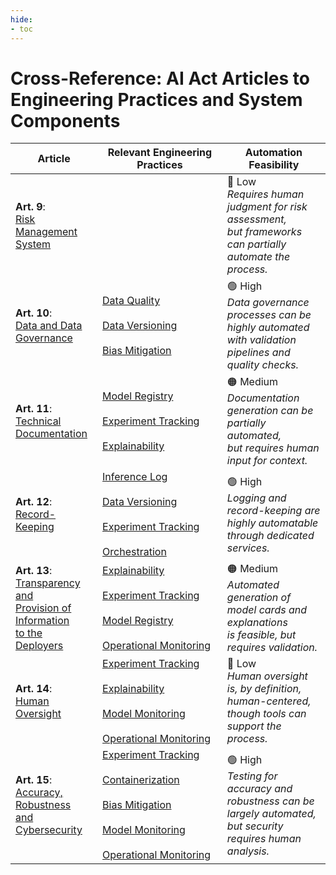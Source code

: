 ```yaml
---
hide:
- toc
---
```



# Cross-Reference: AI Act Articles to Engineering Practices and System Components


| Article                                                                            | Relevant Engineering Practices                                                                                                                                                                                                                                                                                                                            | Automation Feasibility                                                                                               |
|------------------------------------------------------------------------------------|-----------------------------------------------------------------------------------------------------------------------------------------------------------------------------------------------------------------------------------------------------------------------------------------------------------------------------------------------------------|----------------------------------------------------------------------------------------------------------------------|
| **Art. 9**:<br>[Risk Management System]                                            |                                                                                                                                                                                                                                                                                                                                                           | 🔴 Low<br>*Requires human judgment for risk assessment, <br>but frameworks can partially automate the process.*      |
| **Art. 10**:<br>[Data and Data Governance]                                         | <div style="display: flex; flex-wrap: wrap; gap: 20px;"><span style="flex: 1 1 45%;">          [Data Quality]</span><span style="flex: 1 1 45%;"> [Data Versioning]</span><span style="flex: 1 1 45%;"> [Bias Mitigation]</span></div>                                                                                                                    | 🟢 High<br>*Data governance processes can be highly automated <br>with validation pipelines and quality checks.*     |
| **Art. 11**:<br>[Technical Documentation]                                          | <div style="display: flex; flex-wrap: wrap; gap: 20px;"><span style="flex: 1 1 45%;">      [Model Registry]  </span></span><span style="flex: 1 1 45%;"> [Experiment Tracking]</span><span style="flex: 1 1 45%;"> [Explainability]</span>                                                                                                                | 🟠 Medium<br>*Documentation generation can be partially automated, <br>but requires human input for context.*        |
| **Art. 12**:<br>[Record-Keeping]                                                   | <div style="display: flex; flex-wrap: wrap; gap: 20px;"><span style="flex: 1 1 45%;">  [Inference Log]</span><span style="flex: 1 1 45%;"> [Data Versioning]  </span><span style="flex: 1 1 45%;"> [Experiment Tracking]  </span><span style="flex: 1 1 45%;"> [Orchestration]  </span>                                                                   | 🟢 High<br>*Logging and record-keeping are highly automatable <br>through dedicated services.*                       |
| **Art. 13**:<br>[Transparency and<br>Provision of Information<br>to the Deployers] | <div style="display: flex; flex-wrap: wrap; gap: 20px;"><span style="flex: 1 1 45%;"> [Explainability]</span><span style="flex: 1 1 45%;"> [Experiment Tracking]</span><span style="flex: 1 1 45%;">      [Model Registry]  </span></span><span style="flex: 1 1 45%;"> [Operational Monitoring]</span>                                                   | 🟠 Medium<br>*Automated generation of model cards and explanations <br>is feasible, but requires validation.*        |
| **Art. 14**:<br>[Human Oversight]                                                  | <div style="display: flex; flex-wrap: wrap; gap: 20px;"><span style="flex: 1 1 45%;"> [Experiment Tracking]</span><span style="flex: 1 1 45%;"> [Explainability]</span><span style="flex: 1 1 45%;"> [Model Monitoring]</span><span style="flex: 1 1 45%;"> [Operational Monitoring]</span></div>                                                         | 🔴 Low<br>*Human oversight is, by definition, human-centered, <br>though tools can support the process.*             |br> [Operational Monitoring] | 🔴 Low<br>*Human oversight is, by definition, human-centered, <br>though tools can support the process.*                        |
| **Art. 15**:<br>[Accuracy, Robustness<br>and Cybersecurity]                        | <div style="display: flex; flex-wrap: wrap; gap: 20px;"><span style="flex: 1 1 45%;"> [Experiment Tracking]</span><span style="flex: 1 1 45%;"> [Containerization]</span><span style="flex: 1 1 45%;"> [Bias Mitigation]</span><span style="flex: 1 1 45%;"> [Model Monitoring]</span><span style="flex: 1 1 45%;"> [Operational Monitoring]</span></div> | 🟢 High<br>*Testing for accuracy and robustness can be largely automated, <br>but security requires human analysis.* |



<!-- Reference Links -->
[Inference Log]: ../engineering-practice/inference-log.md
[Model Monitoring]: ../engineering-practice/model-monitoring.md
[Model Registry]: ../engineering-practice/model-registry.md
[Explainability]: ../engineering-practice/explainability.md
[Experiment Tracking]: ../engineering-practice/experiment-tracking.md
[Containerization]: ../engineering-practice/containerization.md
[Bias Mitigation]: ../engineering-practice/data-governance/bias-mitigation.md
[Data Quality]: ../engineering-practice/data-governance/data-quality.md
[Data Versioning]: ../engineering-practice/data-governance/data-versioning.md
[Operational Monitoring]: ../engineering-practice/operational-monitoring.md
[Orchestration]: ../engineering-practice/orchestration.md

[Technical Documentation]: technical-documentation.md
[Transparency and<br>Provision of Information<br>to the Deployers]: instructions-for-use.md
[Human Oversight]: human-oversight.md
[Data and Data Governance]: data-governance.md
[Record-Keeping]: record-keeping.md
[Accuracy, Robustness<br>and Cybersecurity]: accuracy-robustness-cybersecurity.md
[Risk Management System]: risk-management-system.md
